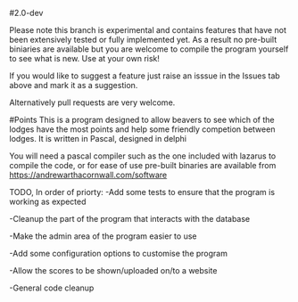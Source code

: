 #2.0-dev

Please note this branch is experimental and contains features that have not been extensively tested or fully implemented yet. As a result no pre-built biniaries are available but you are welcome to compile the program yourself to see what is new. Use at your own risk! 

If you would like to suggest a feature just raise an isssue in the Issues tab above and mark it as a suggestion.

Alternatively pull requests are very welcome.

#Points
This is a program designed to allow beavers to see which of the lodges have the most points and help some friendly competion between lodges. It is written in Pascal, designed in delphi

You will need a pascal compiler such as the one included with lazarus to compile the code, or for ease of use pre-built binaries are available from https://andrewarthacornwall.com/software

TODO, In order of priorty: 
-Add some tests to ensure that the program is working as expected

-Cleanup the part of the program that interacts with the database

-Make the admin area of the program easier to use

-Add some configuration options to customise the program 

-Allow the scores to be shown/uploaded on/to a website

-General code cleanup
